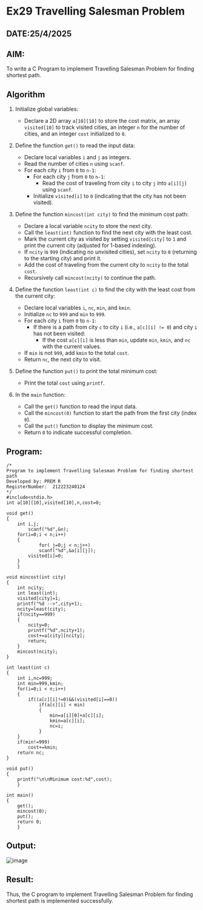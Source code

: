 # Ex29 Travelling Salesman Problem
## DATE:25/4/2025
## AIM:
To write a C Program to implement Travelling Salesman Problem for finding shortest path.
## Algorithm
1. Initialize global variables: 
   - Declare a 2D array `a[10][10]` to store the cost matrix, an array `visited[10]` to track visited cities, an integer `n` for the number of cities, and an integer `cost` initialized to `0`.<br>

2. Define the function `get()` to read the input data:<br>
   - Declare local variables `i` and `j` as integers.<br>
   - Read the number of cities `n` using `scanf`.<br>
   - For each city `i` from `0` to `n-1`:<br>
     - For each city `j` from `0` to `n-1`:<br>
       - Read the cost of traveling from city `i` to city `j` into `a[i][j]` using `scanf`.<br>
     - Initialize `visited[i]` to `0` (indicating that the city has not been visited).<br>

3. Define the function `mincost(int city)` to find the minimum cost path:<br>
   - Declare a local variable `ncity` to store the next city.<br>
   - Call the `least(int)` function to find the next city with the least cost.<br>
   - Mark the current city as visited by setting `visited[city]` to `1` and print the current city (adjusted for 1-based indexing).<br>
   - If `ncity` is `999` (indicating no unvisited cities), set `ncity` to `0` (returning to the starting city) and print it.<br>
   - Add the cost of traveling from the current city to `ncity` to the total `cost`.<br>
   - Recursively call `mincost(ncity)` to continue the path.<br>

4. Define the function `least(int c)` to find the city with the least cost from the current city:<br>
   - Declare local variables `i`, `nc`, `min`, and `kmin`.<br>
   - Initialize `nc` to `999` and `min` to `999`.<br>
   - For each city `i` from `0` to `n-1`:<br>
     - If there is a path from city `c` to city `i` (i.e., `a[c][i] != 0`) and city `i` has not been visited:<br>
       - If the cost `a[c][i]` is less than `min`, update `min`, `kmin`, and `nc` with the current values.<br>
   - If `min` is not `999`, add `kmin` to the total `cost`.<br>
   - Return `nc`, the next city to visit.<br>

5. Define the function `put()` to print the total minimum cost:<br>
   - Print the total `cost` using `printf`.<br>

6. In the `main` function:<br>
   - Call the `get()` function to read the input data.<br>
   - Call the `mincost(0)` function to start the path from the first city (index `0`).<br>
   - Call the `put()` function to display the minimum cost.<br>
   - Return `0` to indicate successful completion.<br>

## Program:
```
/*
Program to implement Travelling Salesman Problem for finding shortest path
Developed by: PREM R
RegisterNumber:  212223240124
*/
#include<stdio.h>
int a[10][10],visited[10],n,cost=0;

void get()
{
	int i,j;
		scanf("%d",&n);
	for(i=0;i < n;i++)
	{
			for( j=0;j < n;j++)
			scanf("%d",&a[i][j]);
		visited[i]=0;
	}
	}

void mincost(int city)
{
	int ncity;
	int least(int);
	visited[city]=1;	
	printf("%d -->",city+1);
	ncity=least(city);
	if(ncity==999)
	{
		ncity=0;
		printf("%d",ncity+1);
		cost+=a[city][ncity];
		return;
	}
	mincost(ncity);
}

int least(int c)
{
	int i,nc=999;
	int min=999,kmin;
	for(i=0;i < n;i++)
	{
		if((a[c][i]!=0)&&(visited[i]==0))
			if(a[c][i] < min)
			{
				min=a[i][0]+a[c][i];
				kmin=a[c][i];
				nc=i;
			}
	}
	if(min!=999)
		cost+=kmin;
	return nc;
}

void put()
{
	printf("\n\nMinimum cost:%d",cost);
	}

int main()
{
	get();
	mincost(0);
	put();
	return 0;
	}

```

## Output:

![image](https://github.com/user-attachments/assets/cba89abe-c91d-4dd9-9101-0b6508c93555)



## Result:
Thus, the C program to implement Travelling Salesman Problem for finding shortest path is implemented successfully.
